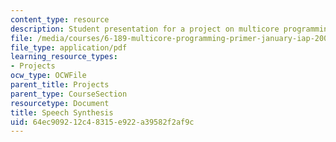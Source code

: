 ```yaml
---
content_type: resource
description: Student presentation for a project on multicore programming.
file: /media/courses/6-189-multicore-programming-primer-january-iap-2007/64ec909212c48315e922a39582f2af9c_speechsynthesis.pdf
file_type: application/pdf
learning_resource_types:
- Projects
ocw_type: OCWFile
parent_title: Projects
parent_type: CourseSection
resourcetype: Document
title: Speech Synthesis
uid: 64ec9092-12c4-8315-e922-a39582f2af9c
---
```

